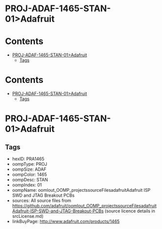 
PROJ-ADAF-1465-STAN-01>Adafruit
===============================

Contents
========

* [PROJ-ADAF-1465-STAN-01>Adafruit](#proj-adaf-1465-stan-01adafruit)
	* [Tags](#tags)

Contents
========

* [PROJ-ADAF-1465-STAN-01>Adafruit](#proj-adaf-1465-stan-01adafruit)
	* [Tags](#tags)

# PROJ-ADAF-1465-STAN-01>Adafruit

## Tags

- hexID: PRA1465
- oompType: PROJ
- oompSize: ADAF
- oompColor: 1465
- oompDesc: STAN
- oompIndex: 01
- oompName: oomlout_OOMP_projectssourceFilesadafruitAdafruit ISP SWD and JTAG Breakout PCBs
- sources: All source files from https://github.com/adafruit/oomlout_OOMP_projectssourceFilesadafruitAdafruit-ISP-SWD-and-JTAG-Breakout-PCBs (source licence details in srcLicense.md)
- linkBuyPage: http://www.adafruit.com/products/1465
